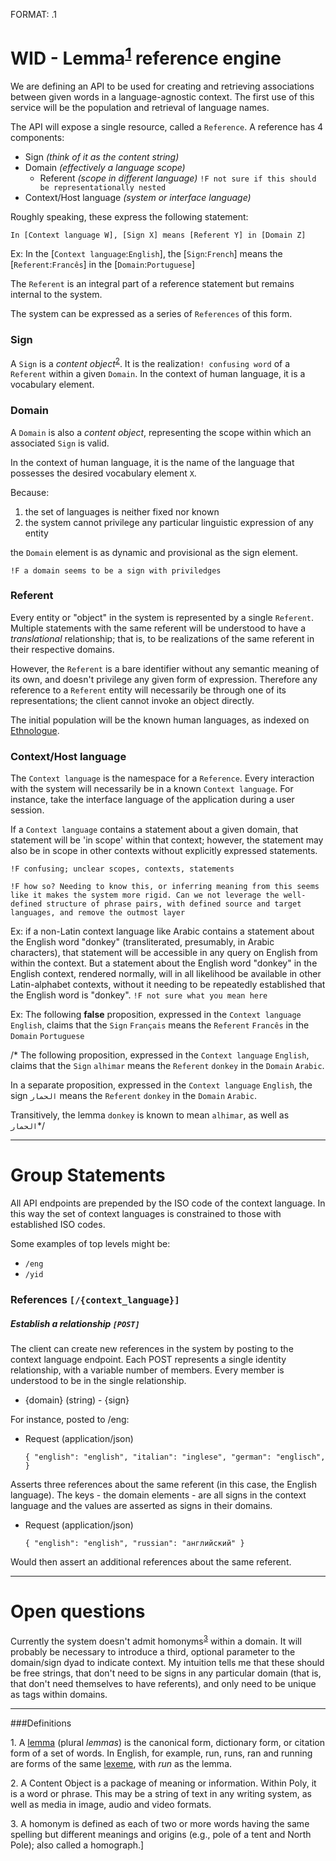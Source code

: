 FORMAT: .1

# WID - Lemma<sup>[1](#footnote1)</sup> reference engine

We are defining an API to be used for creating and retrieving associations between given words in a language-agnostic context. The first use of this service will be the population and retrieval of language names.

The API will expose a single resource, called a `Reference`. A reference has 4 components:

- Sign *(think of it as the content string)*
- Domain *(effectively a language scope)*
  * Referent *(scope in different language)* `!F not sure if this should be representationally nested`
- Context/Host language *(system or interface language)*

Roughly speaking, these express the following statement: 

`In [Context language W], [Sign X] means [Referent Y] in [Domain Z]`

Ex: In the [`Context language`:`English`], the [`Sign`:`French`] means the [`Referent`:`Francês`] in the [`Domain`:`Portuguese`]

The `Referent` is an integral part of a reference statement but remains internal to the system.

The system can be expressed as a series of `References` of this form.

### Sign

A `Sign` is a *content object*<sup>[2](#footnote2)</sup>. It is the realization`! confusing word` of a `Referent` within a given `Domain`. In the context of human language, it is a vocabulary element.


### Domain

A `Domain` is also a *content object*, representing the scope within which an associated `Sign` is valid. 

In the context of human language, it is the name of the language that possesses the desired vocabulary element `X`. 

Because: 

1. the set of languages is neither fixed nor known
2. the system cannot privilege any particular linguistic expression of any entity

the `Domain` element is as dynamic and provisional as the sign element. 

`!F a domain seems to be a sign with priviledges`


### Referent

Every entity or "object" in the system is represented by a single `Referent`. Multiple statements with the same referent will be understood to have a *translational* relationship; that is, to be realizations of the same referent in their respective domains. 

However, the `Referent` is a bare identifier without any semantic meaning of its own, and doesn't privilege any given form of expression. Therefore any reference to a `Referent` entity will necessarily be through one of its representations; the client cannot invoke an object directly.

The initial population will be the known human languages, as indexed on [Ethnologue](ethnologue.com/).

### Context/Host language

The `Context language` is the namespace for a `Reference`. Every interaction with the system will necessarily be in a known `Context language`. For instance, take the interface language of the application during a user session. 

If a `Context language` contains a statement about a given domain, that statement will be 'in scope' within that context; however, the statement may also be in scope in other contexts without explicitly expressed statements. 

`!F confusing; unclear scopes, contexts, statements`

`!F how so? Needing to know this, or inferring meaning from this seems like it makes the system more rigid. Can we not leverage the well-defined structure of phrase pairs, with defined source and target languages, and remove the outmost layer`

Ex: if a non-Latin context language like Arabic contains a statement about the English word "donkey" (transliterated, presumably, in Arabic characters), that statement will be accessible in any query on English from within the context. But a statement about the English word "donkey" in the English context, rendered normally, will in all likelihood be available in other Latin-alphabet contexts, without it needing to be repeatedly established that the English word is "donkey". `!F not sure what you mean here`

Ex: The following **false** proposition, expressed in the `Context language` `English`, claims that the `Sign` `Français` means the `Referent` `Francês` in the `Domain` `Portuguese`

/* The following proposition, expressed in the `Context language` `English`, claims that the `Sign` `alhimar` means the `Referent` `donkey` in the `Domain` `Arabic`. 

In a separate proposition, expressed in the `Context language` `English`, the sign `الحمار` means the `Referent` `donkey` in the `Domain` `Arabic`. 

Transitively, the lemma `donkey` is known to mean `alhimar`, as well as `الحمار`*/

---

# Group Statements

All API endpoints are prepended by the ISO code of the context language. In this way the set of context languages is constrained to those with established ISO codes.

Some examples of top levels might be:

- `/eng`
- `/yid`

### References `[/{context_language}]`

##### Establish a relationship `[POST]`

The client can create new references in the system by posting to the context language endpoint. Each POST represents a single identity relationship, with a variable number of members. Every member is understood to be in the single relationship.

+ {domain} (string) - {sign}

For instance, posted to /eng:

+ Request (application/json)

    `{
       "english": "english",
       "italian": "inglese",
       "german": "englisch",
    }`

Asserts three references about the same referent (in this case, the English language). The keys - the domain elements - are all signs in the context language and the values are asserted as signs in their domains.

+ Request (application/json)

    `{
        "english": "english",
        "russian": "английский"
    }`

Would then assert an additional references about the same referent.

---

# Open questions

Currently the system doesn't admit homonyms<sup>[3](#footnote3)</sup> within a domain. It will probably be necessary to introduce a third, optional parameter to the domain/sign dyad to indicate context. My intuition tells me that these should be free strings, that don't need to be signs in any particular domain (that is, that don't need themselves to have referents), and only need to be unique as tags within domains.

---
###Definitions

<a name="footnote1">1.</a> A [lemma](https://en.wikipedia.org/wiki/Lemma_(morphology)) (plural *lemmas*) is the canonical form, dictionary form, or citation form of a set of words. In English, for example, run, runs, ran and running are forms of the same [lexeme](https://en.wikipedia.org/wiki/Lexeme), with *run* as the lemma.

<a name="footnote2">2.</a> A Content Object is a package of meaning or information. Within Poly, it is a word or phrase. This may be a string of text in any writing system, as well as media in image, audio and video formats. 

<a name="footnote3">3.</a> A homonym is defined as each of two or more words having the same spelling but different meanings and origins (e.g., pole of a tent and North Pole); also called a homograph.]
